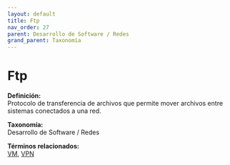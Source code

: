 ```yaml
---
layout: default
title: Ftp
nav_order: 27
parent: Desarrollo de Software / Redes
grand_parent: Taxonomía
---
```


# Ftp

**Definición:**  
Protocolo de transferencia de archivos que permite mover archivos entre sistemas conectados a una red.

**Taxonomía:**  
Desarrollo de Software / Redes

**Términos relacionados:**  
[VM](https://maleniski.github.io/diccionario-angl-tec-mx/docs/taxonomia/desarrollo-de-software-/-redes/vm.html), [VPN](https://maleniski.github.io/diccionario-angl-tec-mx/docs/taxonomia/desarrollo-de-software-/-redes/vpn.html)
